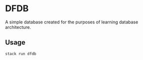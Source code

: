 # DFDB

A simple database created for the purposes of learning database architecture.

## Usage

`stack run dfdb`
